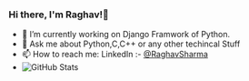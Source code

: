 ### Hi there, I'm Raghav!👋

- 🔭 I’m currently working on Django Framwork of Python.
- 💬 Ask me about Python,C,C++ or any other techincal Stuff
- 📫 How to reach me:  LinkedIn :-  [@RaghavSharma](https://www.linkedin.com/in/raghav-sharma-471336170/)
- ![GitHub Stats](https://github-readme-stats.vercel.app/api?username=Raghav324&theme=radical)
